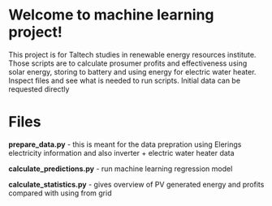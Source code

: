 # Welcome to machine learning project!

This project is for Taltech studies in renewable energy resources institute. Those scripts are to calculate prosumer profits and effectiveness using solar energy, storing to battery and using energy for electric water heater.
Inspect files and see what is needed to run scripts. Initial data can be requested directly


# Files
**prepare_data.py** - this is meant for the data prepration using Elerings electricity information and also inverter + electric water heater data

**calculate_predictions.py** - run machine learning regression model

**calculate_statistics.py** - gives overview of PV generated energy and profits compared with using from grid
